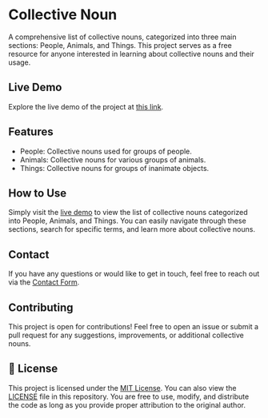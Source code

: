 # Collective Noun

A comprehensive list of collective nouns, categorized into three main sections: People, Animals, and Things. This project serves as a free resource for anyone interested in learning about collective nouns and their usage.

## Live Demo

Explore the live demo of the project at [this link](https://elix-stack.github.io/collective-noun/).

## Features

- People: Collective nouns used for groups of people.
- Animals: Collective nouns for various groups of animals.
- Things: Collective nouns for groups of inanimate objects.

## How to Use

Simply visit the [live demo](https://elix-stack.github.io/collective-noun/) to view the list of collective nouns categorized into People, Animals, and Things. You can easily navigate through these sections, search for specific terms, and learn more about collective nouns.

## Contact

If you have any questions or would like to get in touch, feel free to reach out via the [Contact Form](https://elix-stack.github.io/elix-showcase/projects/contactForm/contactForm.html).

## Contributing

This project is open for contributions! Feel free to open an issue or submit a pull request for any suggestions, improvements, or additional collective nouns.

## 📝 License

This project is licensed under the [MIT License](https://opensource.org/licenses/MIT). You can also view the [LICENSE](LICENSE) file in this repository. You are free to use, modify, and distribute the code as long as you provide proper attribution to the original author.
